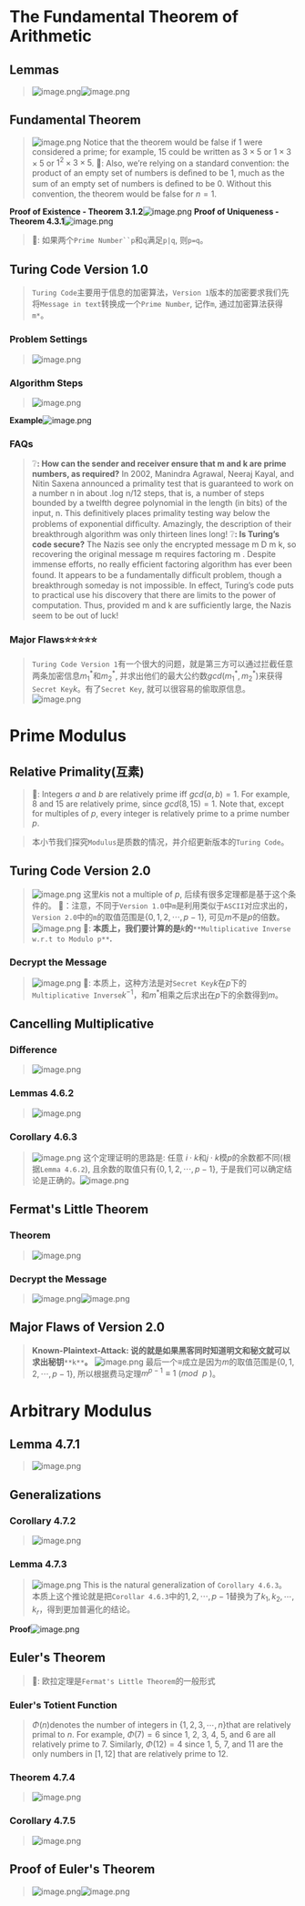 # The Fundamental Theorem of Arithmetic
## Lemmas
> ![image.png](./Turing_Code.assets/20231024_0839546608.png)![image.png](./Turing_Code.assets/20231024_0839558602.png)




## Fundamental Theorem
> ![image.png](./Turing_Code.assets/20231024_0839577791.png)
> Notice that the theorem would be false if 1 were considered a prime; for example, 15 could be written as $3\times 5$ or $1 \times 3 \times 5$ or $1^2 \times 3 \times 5$. 
> 🔔: Also, we’re relying on a standard convention: the product of an empty set of numbers is deﬁned to be $1$, much as the sum of an empty set of numbers is deﬁned to be $0$. Without this convention, the theorem would be false for $n=1$.

**Proof of Existence  - Theorem 3.1.2**![image.png](./Turing_Code.assets/20231024_0839597974.png)
**Proof of Uniqueness - Theorem 4.3.1**![image.png](./Turing_Code.assets/20231024_0840011172.png)
> 🔔: 如果两个`Prime Number``p`和`q`满足`p|q`, 则`p=q`。



## Turing Code Version 1.0
> `Turing Code`主要用于信息的加密算法，`Version 1`版本的加密要求我们先将`Message in text`转换成一个`Prime Number`, 记作`m`, 通过加密算法获得`m*`。

### Problem Settings
> ![image.png](./Turing_Code.assets/20231024_0840029951.png)


### Algorithm Steps
> ![image.png](./Turing_Code.assets/20231024_0840032208.png)

**Example**![image.png](./Turing_Code.assets/20231024_0840066262.png)

### FAQs
> ❔**: How can the sender and receiver ensure that m and k are prime numbers, as required?**
> In 2002, Manindra Agrawal, Neeraj Kayal, and Nitin Saxena announced a primality test that is guaranteed to work on a number n in about .log n/12 steps, that is, a number of steps bounded by a twelfth degree polynomial in the length (in bits) of the input, n. This deﬁnitively places primality testing way below the problems of exponential difﬁculty. Amazingly, the description of their breakthrough algorithm was only thirteen lines long!
> ❔**: Is Turing’s code secure?**
> The Nazis see only the encrypted message m D m k, so recovering the original message m requires factoring m . Despite immense efforts, no really efﬁcient factoring algorithm has ever been found. It appears to be a fundamentally difﬁcult problem, though a breakthrough someday is not impossible. In effect, Turing’s code puts to practical use his discovery that there are limits to the power of computation. Thus, provided m and k are sufﬁciently large, the Nazis seem to be out of luck!


### Major Flaws⭐⭐⭐⭐⭐
> `Turing Code Version 1`有一个很大的问题，就是第三方可以通过拦截任意两条加密信息$m_1^*$和$m_2^*$, 并求出他们的最大公约数$gcd(m_1^*,m_2^*)$来获得`Secret Key`$k$。有了`Secret Key`, 就可以很容易的偷取原信息。
> ![image.png](./Turing_Code.assets/20231024_0840085173.png)



# Prime Modulus
## Relative Primality(互素)
> 🔔: Integers $a$ and $b$ are relatively prime iff $gcd(a, b)=1$.
> For example, $8$ and $15$ are relatively prime, since $gcd(8, 15)=1$. Note that, except for multiples of $p$, every integer is relatively prime to a prime number $p$.



> 本小节我们探究`Modulus`是质数的情况，并介绍更新版本的`Turing Code`。

## Turing Code Version 2.0
> ![image.png](./Turing_Code.assets/20231024_0840103923.png)
> 这里$k$is not a multiple of $p$, 后续有很多定理都是基于这个条件的。
> 🔔：注意，不同于`Version 1.0`中`m`是利用类似于`ASCII`对应求出的，`Version 2.0`中的`m`的取值范围是$\{0,1,2,\cdots, p-1\}$, 可见$m$不是$p$的倍数。
> ![image.png](./Turing_Code.assets/20231024_0840121146.png)
> 🔔: **本质上，我们要计算的是**$k$**的**`**Multiplicative Inverse w.r.t to Modulo p**`**.**



### Decrypt the Message
> ![image.png](./Turing_Code.assets/20231024_0840138208.png)
> 🔔: 本质上，这种方法是对`Secret Key`$k$在$p$下的`Multiplicative Inverse`$k^{-1}$，和$m^*$相乘之后求出在$p$下的余数得到$m$。



## Cancelling Multiplicative
### Difference
> ![image.png](./Turing_Code.assets/20231024_0840151415.png)



### Lemmas 4.6.2
> ![image.png](./Turing_Code.assets/20231024_0840178439.png)


### Corollary 4.6.3
> ![image.png](./Turing_Code.assets/20231024_0840191977.png)
> 这个定理证明的思路是: 任意 $i\cdot k$和$j\cdot k$模$p$的余数都不同(根据`Lemma 4.6.2`), 且余数的取值只有$\{0,1,2,\cdots, p-1\}$, 于是我们可以确定结论是正确的。![image.png](./Turing_Code.assets/20231024_0840206891.png)



## Fermat's Little Theorem
### Theorem
> ![image.png](./Turing_Code.assets/20231024_0840224056.png)


### Decrypt the Message
> ![image.png](./Turing_Code.assets/20231024_0840228241.png)![image.png](./Turing_Code.assets/20231024_0840241195.png)



## Major Flaws of Version 2.0
> **Known-Plaintext-Attack: 说的就是如果黑客同时知道明文和秘文就可以求出秘钥**`**k**`**。**
> ![image.png](./Turing_Code.assets/20231024_0840256211.png)
> 最后一个$\equiv$成立是因为$m$的取值范围是$\{0,1,2,\cdots, p-1\}$, 所以根据费马定理$m^{p-1}\equiv 1 \ (mod~~p \ )$。



# Arbitrary Modulus
## Lemma 4.7.1
> ![image.png](./Turing_Code.assets/20231024_0840279752.png)



## Generalizations
### Corollary 4.7.2
> ![image.png](./Turing_Code.assets/20231024_0840281864.png)


### Lemma 4.7.3
> ![image.png](./Turing_Code.assets/20231024_0840304564.png)
> This is the natural generalization of `Corollary 4.6.3`。
> 本质上这个推论就是把`Corollar 4.6.3`中的$1,2,\cdots, p-1$替换为了$k_1, k_2,\cdots, k_r$，得到更加普遍化的结论。

**Proof**![image.png](./Turing_Code.assets/20231024_0840328120.png)


## Euler's Theorem
> 🔔: 欧拉定理是`Fermat's Little Theorem`的一般形式


### Euler's Totient Function
> $\Phi(n)$denotes the number of integers in $\{1,2,3,\cdots, n\}$that are relatively primal to $n$.
> For example, $\Phi(7)=6$ since $1$, $2$, $3$, $4$, $5$, and $6$ are all relatively prime to $7$. 
> Similarly, $\Phi(12)=4$ since $1$, $5$, $7$, and $11$ are the only numbers in $[1, 12]$ that are relatively prime to $12$.



### Theorem 4.7.4
> ![image.png](./Turing_Code.assets/20231024_0840336493.png)


### Corollary 4.7.5
> ![image.png](./Turing_Code.assets/20231024_0840371558.png)



## Proof of Euler's Theorem
> ![image.png](./Turing_Code.assets/20231024_0840389671.png)![image.png](./Turing_Code.assets/20231024_0840407356.png)

